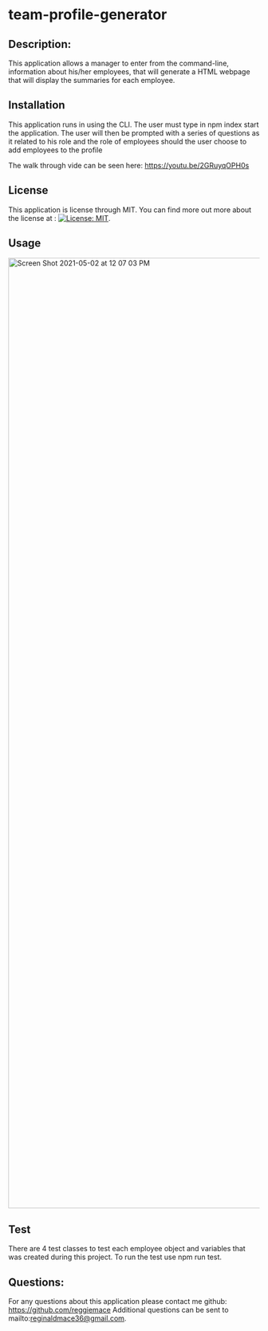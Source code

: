
# team-profile-generator

## Description:

This application allows a manager to enter from the command-line, information about his/her employees, that will generate a HTML webpage that will display the summaries for each employee.

## Installation

This application runs in using the CLI. The user must type in npm index start the application. The user will then be prompted with a series of questions as it related to his role and the role of employees should the user choose to add employees to the profile

The walk through vide can be seen here: https://youtu.be/2GRuyqOPH0s

## License

This application is license through MIT. You can find more out more about the license at : [![License: MIT](https://img.shields.io/badge/License-MIT-yellow.svg)](https://opensource.org/licenses/MIT).

## Usage

<img width="1907" alt="Screen Shot 2021-05-02 at 12 07 03 PM" src="https://user-images.githubusercontent.com/54730132/116819900-4e02e000-ab40-11eb-8605-244d118f64e8.png">


## Test

There are 4 test classes to test each employee object and variables that was created during this project. To run the test use npm run test.

## Questions:

For any questions about this application please contact me github: https://github.com/reggiemace
Additional questions can be sent to mailto:reginaldmace36@gmail.com.
